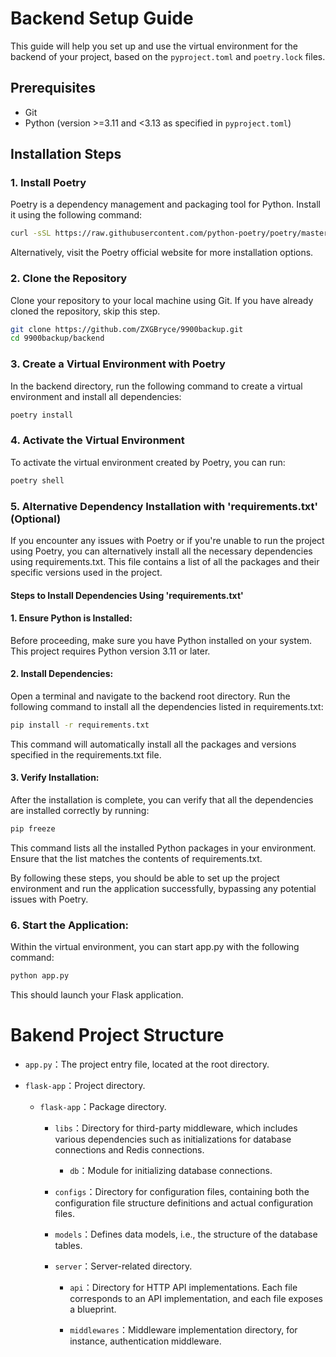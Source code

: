 # Backend Setup Guide

This guide will help you set up and use the virtual environment for the backend of your project, based on the `pyproject.toml` and `poetry.lock` files.

## Prerequisites

- Git
- Python (version >=3.11 and <3.13 as specified in `pyproject.toml`)

## Installation Steps

### 1. Install Poetry

Poetry is a dependency management and packaging tool for Python. Install it using the following command:

```bash
curl -sSL https://raw.githubusercontent.com/python-poetry/poetry/master/get-poetry.py | python -
```
Alternatively, visit the Poetry official website for more installation options.

### 2. Clone the Repository
Clone your repository to your local machine using Git. If you have already cloned the repository, skip this step.
```bash
git clone https://github.com/ZXGBryce/9900backup.git
cd 9900backup/backend
```

### 3. Create a Virtual Environment with Poetry
In the backend directory, run the following command to create a virtual environment and install all dependencies:
```bash
poetry install
```

### 4. Activate the Virtual Environment
To activate the virtual environment created by Poetry, you can run:
```bash
poetry shell
```

### 5. Alternative Dependency Installation with 'requirements.txt' (Optional)
If you encounter any issues with Poetry or if you're unable to run the project using Poetry, 
you can alternatively install all the necessary dependencies using requirements.txt. 
This file contains a list of all the packages and their specific versions used in the project.
#### Steps to Install Dependencies Using 'requirements.txt'
#### 1. Ensure Python is Installed: 
Before proceeding, make sure you have Python installed on your system. This project requires Python version 3.11 or later.
#### 2. Install Dependencies:
Open a terminal and navigate to the backend root directory. Run the following command to install all the dependencies listed in requirements.txt:

```bash
pip install -r requirements.txt
```
This command will automatically install all the packages and versions specified in the requirements.txt file.
#### 3. Verify Installation:
After the installation is complete, you can verify that all the dependencies are installed correctly by running:
```bash
pip freeze
```
This command lists all the installed Python packages in your environment. Ensure that the list matches the contents of requirements.txt.

By following these steps, you should be able to set up the project environment and run the application successfully, bypassing any potential issues with Poetry.
### 6. Start the Application:
Within the virtual environment, you can start app.py with the following command:
```bash
python app.py
```
This should launch your Flask application.

# Bakend Project Structure

- `app.py`：The project entry file, located at the root directory.

- `flask-app`：Project directory.

  - `flask-app`：Package directory.

    - `libs`：Directory for third-party middleware, which includes various dependencies such as initializations for database connections and Redis connections.

      - `db`：Module for initializing database connections.
        
    - `configs`：Directory for configuration files, containing both the configuration file structure definitions and actual configuration files.
    - `models`：Defines data models, i.e., the structure of the database tables.
    - `server`：Server-related directory.

      - `api`：Directory for HTTP API implementations. Each file corresponds to an API implementation, and each file exposes a blueprint.

      - `middlewares`：Middleware implementation directory, for instance, authentication middleware.
